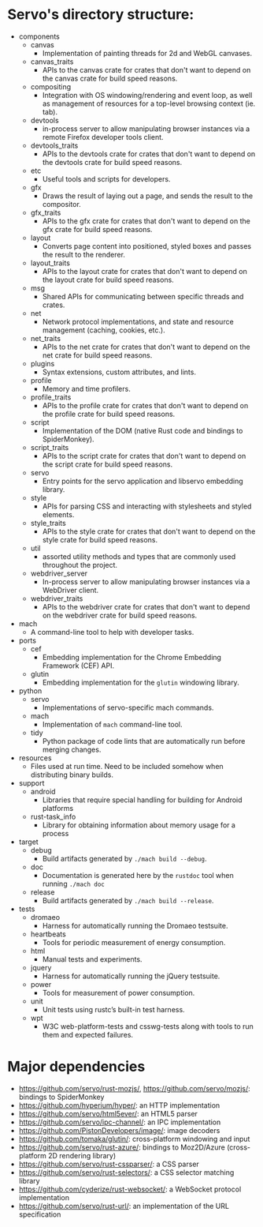 # Servo's directory structure:
* components
  * canvas
    * Implementation of painting threads for 2d and WebGL canvases.
  * canvas_traits
    * APIs to the canvas crate for crates that don't want to depend on the canvas crate for build speed reasons.
  * compositing
    * Integration with OS windowing/rendering and event loop, as well as management of resources for a top-level browsing context (ie. tab).
  * devtools
    * in-process server to allow manipulating browser instances via a remote Firefox developer tools client.
  * devtools_traits
    * APIs to the devtools crate for crates that don't want to depend on the devtools crate for build speed reasons.
  * etc
    * Useful tools and scripts for developers.
  * gfx
    * Draws the result of laying out a page, and sends the result to the compositor.
  * gfx_traits
    * APIs to the gfx crate for crates that don't want to depend on the gfx crate for build speed reasons.
  * layout
    * Converts page content into positioned, styled boxes and passes the result to the renderer.
  * layout_traits
    * APIs to the layout crate for crates that don't want to depend on the layout crate for build speed reasons.
  * msg
    * Shared APIs for communicating between specific threads and crates.
  * net
    * Network protocol implementations, and state and resource management (caching, cookies, etc.).
  * net_traits
    * APIs to the net crate for crates that don't want to depend on the net crate for build speed reasons.
  * plugins
    * Syntax extensions, custom attributes, and lints.
  * profile
    * Memory and time profilers.
  * profile_traits
    * APIs to the profile crate for crates that don't want to depend on the profile crate for build speed reasons.
  * script
    * Implementation of the DOM (native Rust code and bindings to SpiderMonkey).
  * script_traits
    * APIs to the script crate for crates that don't want to depend on the script crate for build speed reasons.
  * servo
    * Entry points for the servo application and libservo embedding library.
  * style
    * APIs for parsing CSS and interacting with stylesheets and styled elements.
  * style_traits
    * APIs to the style crate for crates that don't want to depend on the style crate for build speed reasons.
  * util
    * assorted utility methods and types that are commonly used throughout the project.
  * webdriver_server
    * In-process server to allow manipulating browser instances via a WebDriver client.
  * webdriver_traits
    * APIs to the webdriver crate for crates that don't want to depend on the webdriver crate for build speed reasons.
* mach
  * A command-line tool to help with developer tasks.
* ports
  * cef
    * Embedding implementation for the Chrome Embedding Framework (CEF) API.
  * glutin
    * Embedding implementation for the `glutin` windowing library.
* python
  * servo
    * Implementations of servo-specific mach commands.
  * mach
    * Implementation of `mach` command-line tool.
  * tidy
    * Python package of code lints that are automatically run before merging changes.
* resources
  * Files used at run time. Need to be included somehow when distributing binary builds.
* support
  * android
    * Libraries that require special handling for building for Android platforms
  * rust-task_info
    * Library for obtaining information about memory usage for a process
* target
  * debug
    * Build artifacts generated by `./mach build --debug`.
  * doc
    * Documentation is generated here by the `rustdoc` tool when running `./mach doc`
  * release
    * Build artifacts generated by `./mach build --release`.
* tests
  * dromaeo
    * Harness for automatically running the Dromaeo testsuite.
  * heartbeats
    * Tools for periodic measurement of energy consumption.
  * html
    * Manual tests and experiments.
  * jquery
    * Harness for automatically running the jQuery testsuite.
  * power
    * Tools for measurement of power consumption.
  * unit
    * Unit tests using rustc’s built-in test harness.
  * wpt
    * W3C web-platform-tests and csswg-tests along with tools to run them and expected failures.

# Major dependencies
* <https://github.com/servo/rust-mozjs/>, <https://github.com/servo/mozjs/>: bindings to SpiderMonkey
* <https://github.com/hyperium/hyper/>: an HTTP implementation
* <https://github.com/servo/html5ever/>: an HTML5 parser
* <https://github.com/servo/ipc-channel/>: an IPC implementation
* <https://github.com/PistonDevelopers/image/>: image decoders
* <https://github.com/tomaka/glutin/>: cross-platform windowing and input
* <https://github.com/servo/rust-azure/>: bindings to Moz2D/Azure (cross-platform 2D rendering library)
* <https://github.com/servo/rust-cssparser/>: a CSS parser
* <https://github.com/servo/rust-selectors/>: a CSS selector matching library
* <https://github.com/cyderize/rust-websocket/>: a WebSocket protocol implementation
* <https://github.com/servo/rust-url/>: an implementation of the URL specification
